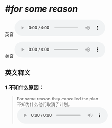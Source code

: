 # ***\#for some reason*** 
英音
<audio src="./media/for some reason1_AAC.aac" controls="controls"></audio>

美音
<audio src="./media/for some reason2_AAC.aac" controls="controls"></audio>



  

英文释义
---
### 1.**不知什么原因：**  

 > For some reason they cancelled the plan.  
 > 不知为什么他们取消了计划。    
<audio src="./media/For some reason they_AAC.aac" controls="controls"></audio>



